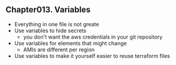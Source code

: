 
## Chapter013. Variables

* Everything in one file is not greate
* Use variables to hide secrets
    * you don't want the aws credentials in your git repository
* Use variables for elements that might change
    * AMIs are different per region
* Use variables to make it yourself easier to reuse terraform files
    